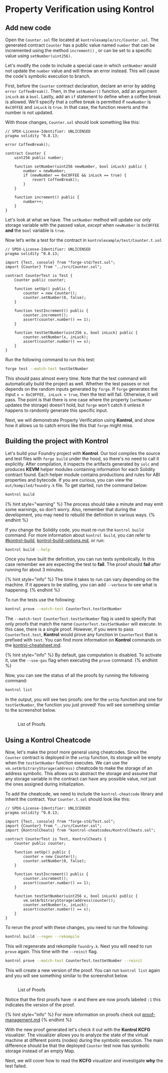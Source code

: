 # Property Verification using Kontrol

## Add new code

Open the `Counter.sol` file located at `kontrolexample/src/Counter.sol`. The generated contract `Counter` has a public value named `number` that can be incremented using the method `increment()` , or can be set to a specific value using `setNumber(uint256)`.

Let's modify the code to include a special case in which `setNumber` would not update the `number` value and will throw an error instead. This will cause the code's symbolic execution to branch.

First, before the `Counter` contract declaration, declare an error by adding `error CoffeeBreak()`. Then, in the `setNumber()` function, add an argument `inLuck` as a `bool`. Lastly, add an `if` statement to define when a coffee break is allowed. We'll specify that a coffee break is permitted if `newNumber` is `0xC0FFEE` and `inLuck` is `true`. In that case, the function reverts and the number is not updated.

With those changes, `Counter.sol` should look something like this:

```solidity
// SPDX-License-Identifier: UNLICENSED
pragma solidity ^0.8.13;

error CoffeeBreak();

contract Counter {
    uint256 public number;

    function setNumber(uint256 newNumber, bool inLuck) public {
        number = newNumber;
        if (newNumber == 0xC0FFEE && inLuck == true) {
            revert CoffeeBreak();
        }
    }

    function increment() public {
        number++;
    }
}
```

Let's look at what we have. The `setNumber` method will update our only storage variable with the passed value, _except_ when `newNumber` is `0xC0FFEE` **and** the `bool` variable is `true`.

Now let’s write a test for the contract in `kontrolexample/test/Counter.t.sol`

```solidity
// SPDX-License-Identifier: UNLICENSED
pragma solidity ^0.8.13;

import {Test, console} from "forge-std/Test.sol";
import {Counter} from "../src/Counter.sol";

contract CounterTest is Test {
    Counter public counter;

    function setUp() public {
        counter = new Counter();
        counter.setNumber(0, false);
    }

    function testIncrement() public {
        counter.increment();
        assert(counter.number() == 1);
    }

    function testSetNumber(uint256 x, bool inLuck) public {
        counter.setNumber(x, inLuck);
        assert(counter.number() == x);
    }
}
```

Run the following command to run this test:

```bash
forge test --match-test testSetNumber
```

This should pass almost every time. Note that the test command will automatically build the project as well. Whether the test passes or not depends on the random inputs generated by `forge`. If `forge` generates the input `x = 0xC0FFEE, inLuck = true`, then the test will fail. Otherwise, it will pass. The point is that there is one case where the property (`setNumber` updates the storage) doesn't hold, but `forge` won't catch it unless it happens to randomly generate this specific input.

Next, we will demonstrate Property Verification using **Kontrol**, and show how it allows us to catch errors like this that `forge` might miss.

## Building the project with Kontrol

Let's build your Foundry project with **Kontrol**. Our tool compiles the source and test files with `forge build` under the hood, so there's no need to call it explicitly. After compilation, it inspects the artifacts generated by `solc` and produces **KEVM** helper modules containing information for each Solidity contract found. Each helper module contains productions and rules for ABI properties and bytecode. If you are curious, you can view the `out/kompiled/foundry.k` file. To get started, run the command below:

```sh
kontrol build
```

{% hint style="warning" %}
The process should take a minute and may emit some warnings, so don’t worry. Also, remember that during the development, you may need to rebuild the definition in various ways.
{% endhint %}

If you change the Solidity code, you must re-run the `kontrol build` command. For more information about `kontrol build`, you can refer to [#kontrol-build](../../cheatsheets/kontrol-cheatsheet.md#kontrol-build "mention"), [kontrol-build-options.md](../../glossary/kontrol-build-options.md "mention"), or run:

```bash
kontrol build --help
```

Once you have built the definition, you can run tests symbolically. In this case remember we are expecting the test to **fail**. The proof should **fail** after running for about 3 minutes.

{% hint style="info" %}
The time it takes to run can vary depending on the machine. If it appears to be stalling, you can add `--verbose` to see what is happening.
{% endhint %}

To run the tests use the following:

```bash
kontrol prove --match-test CounterTest.testSetNumber
```

The `--match-test CounterTest.testSetNumber` flag is used to specify that only proofs that match the name `CounterTest.testSetNumber` will execute. In this case, there is a single proof. However, if you were to pass `CounterTest.test`, **Kontrol** would prove any function in `CounterTest` that is prefixed with `test`. You can find more information on **Kontrol** commands on the [kontrol-cheatsheet.md](../../cheatsheets/kontrol-cheatsheet.md "mention").

{% hint style="info" %}
By default, gas computation is disabled. To activate it, use the `--use-gas` flag when executing the `prove` command.
{% endhint %}

Now, you can see the status of all the proofs by running the following command:

```bash
kontrol list
```

In the output, you will see two proofs: one for the `setUp` function and one for `testSetNumber`, the function you just proved! You will see something similar to the screenshot below.

<figure><img src="../../.gitbook/assets/Screenshot 2024-03-05 at 7.13.46 PM.png" alt=""><figcaption><p>List of Proofs</p></figcaption></figure>

## Using a Kontrol Cheatcode

Now, let's make the proof more general using cheatcodes. Since the `Counter` contract is deployed in the `setUp` function, its storage will be empty when the `testSetNumber` function executes. We can use the `vm.setArbitraryStorage(address)` cheatcode to make the storage of an address symbolic. This allows us to abstract the storage and assume that any storage variable in the contract can have any possible value, not just the ones assigned during initialization.

To add the cheatcode, we need to include the `kontrol-cheatcode` library and inherit the contract. Your `Counter.t.sol` should look like this:

```solidity
// SPDX-License-Identifier: UNLICENSED
pragma solidity ^0.8.13;

import {Test, console} from "forge-std/Test.sol";
import {Counter} from "../src/Counter.sol";
import {KontrolCheats} from "kontrol-cheatcodes/KontrolCheats.sol";

contract CounterTest is Test, KontrolCheats {
    Counter public counter;

    function setUp() public {
        counter = new Counter();
        counter.setNumber(0, false);
    }

    function testIncrement() public {
        counter.increment();
        assert(counter.number() == 1);
    }

    function testSetNumber(uint256 x, bool inLuck) public {
        vm.setArbitraryStorage(address(counter));
        counter.setNumber(x, inLuck);
        assert(counter.number() == x);
    }
}
```

To rerun the proof with these changes, you need to run the following:

```bash
kontrol build --regen --rekompile
```

This will regenerate and rekompile `foundry.k`. Next you will need to run `prove` again. This time with the `--reinit` flag.

```bash
kontrol prove --match-test CounterTest.testSetNumber --reinit
```

This will create a new version of the proof. You can run `kontrol list` again and you will see something similar to the screenshot below.

<figure><img src="../../.gitbook/assets/Screenshot 2024-03-05 at 7.21.14 PM.png" alt=""><figcaption><p>List of Proofs</p></figcaption></figure>

Notice that the first proofs have `:0` and there are now proofs labeled `:1` this indicates the version of the proof.

{% hint style="info" %}
For more information on proofs check out [proof-management.md](proof-management.md "mention")
{% endhint %}

With the new proof generated let's check it out with the **Kontrol KCFG** visualizer. The visualizer allows you to analyze the state of the virtual machine at different points (nodes) during the symbolic execution. The main difference should be that the deployed `Counter` test now has symbolic storage instead of an empty Map.

Next, we will cover how to read the **KCFG** visualizer and investigate **why** the test failed.
